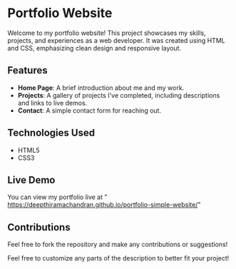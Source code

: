 # Portfolio Website

Welcome to my portfolio website! This project showcases my skills, projects, and experiences as a web developer. It was created using HTML and CSS, emphasizing clean design and responsive layout.

## Features

- **Home Page**: A brief introduction about me and my work.
- **Projects**: A gallery of projects I've completed, including descriptions and links to live demos.
- **Contact**: A simple contact form for reaching out.

## Technologies Used

- HTML5
- CSS3

## Live Demo

You can view my portfolio live at " https://deepthiramachandran.github.io/portfolio-simple-website/"

## Contributions

Feel free to fork the repository and make any contributions or suggestions!

Feel free to customize any parts of the description to better fit your project!
